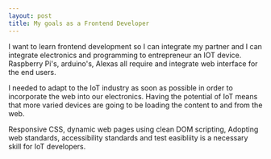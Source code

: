 ```yaml
---
layout: post
title: My goals as a Frontend Developer 	
---
```

I want to learn frontend development so I can integrate my partner and I can integrate electronics and programming to entrepreneur an IOT device. 
Raspberry Pi's, arduino's, Alexas all require and integrate web interface for the end users. 

I needed to adapt to the IoT industry as soon as possible in order to incorporate the web into our electronics. Having the potential of IoT means that more varied devices are going to be loading the content to and from the web. 

Responsive CSS, dynamic web pages using clean DOM scripting, Adopting web standards, accessibility standards and test easibliity is a necessary skill for IoT developers. 

